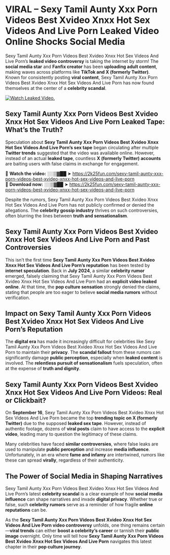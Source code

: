 # VIRAL – Sexy Tamil Aunty Xxx Porn Videos Best Xvideo Xnxx Hot Sex Videos And Live Porn Leaked Video Online Shocks Social Media 

Sexy Tamil Aunty Xxx Porn Videos Best Xvideo Xnxx Hot Sex Videos And Live Porn’s **leaked video controversy** is taking the internet by storm! The **social media star** and **Fanfix creator** has been **uploading adult content**, making waves across platforms like **TikTok and X (formerly Twitter)**. Known for consistently posting **viral content**, Sexy Tamil Aunty Xxx Porn Videos Best Xvideo Xnxx Hot Sex Videos And Live Porn has now found themselves at the center of a **celebrity scandal**.  

[![Watch Leaked Video.](https://miro.medium.com/v2/resize:fit:828/format:webp/1*cilzJN44JGOrTw9NJCrNHA.gif "Watch Leaked Video")](https://2k25fun.com/sexy-tamil-aunty-xxx-porn-videos-best-xvideo-xnxx-hot-sex-videos-and-live-porn)

## **Sexy Tamil Aunty Xxx Porn Videos Best Xvideo Xnxx Hot Sex Videos And Live Porn Leaked Tape: What’s the Truth?**  
Speculation about **Sexy Tamil Aunty Xxx Porn Videos Best Xvideo Xnxx Hot Sex Videos And Live Porn’s sex tape** began circulating after multiple **Twitter trends** suggested that the video was available online. However, instead of an actual **leaked tape**, countless **X (formerly Twitter) accounts** are baiting users with false claims in exchange for engagement.  

🔹 **Watch the video:** ░░▒▓██ ➤ https://2k25fun.com/sexy-tamil-aunty-xxx-porn-videos-best-xvideo-xnxx-hot-sex-videos-and-live-porn  
🔹 **Download now:** ░░▒▓██ ➤ https://2k25fun.com/sexy-tamil-aunty-xxx-porn-videos-best-xvideo-xnxx-hot-sex-videos-and-live-porn  

Despite the rumors, Sexy Tamil Aunty Xxx Porn Videos Best Xvideo Xnxx Hot Sex Videos And Live Porn has not publicly confirmed or denied the allegations. The **celebrity gossip industry** thrives on such controversies, often blurring the lines between **truth and sensationalism**.  

## **Sexy Tamil Aunty Xxx Porn Videos Best Xvideo Xnxx Hot Sex Videos And Live Porn and Past Controversies**  
This isn’t the first time **Sexy Tamil Aunty Xxx Porn Videos Best Xvideo Xnxx Hot Sex Videos And Live Porn’s reputation** has been tested by **internet speculation**. Back in **July 2024**, a similar **celebrity rumor** emerged, falsely claiming that Sexy Tamil Aunty Xxx Porn Videos Best Xvideo Xnxx Hot Sex Videos And Live Porn had an **explicit video leaked online**. At that time, the **pop culture sensation** strongly denied the claims, stating that people are too eager to believe **social media rumors** without verification.  

## **Impact on Sexy Tamil Aunty Xxx Porn Videos Best Xvideo Xnxx Hot Sex Videos And Live Porn’s Reputation**  
The **digital era** has made it increasingly difficult for celebrities like Sexy Tamil Aunty Xxx Porn Videos Best Xvideo Xnxx Hot Sex Videos And Live Porn to maintain their **privacy**. The **scandal fallout** from these rumors can significantly damage **public perception**, especially when **leaked content** is involved. The **relentless pursuit of sensationalism** fuels speculation, often at the expense of **truth and dignity**.  

## **Sexy Tamil Aunty Xxx Porn Videos Best Xvideo Xnxx Hot Sex Videos And Live Porn Videos: Real or Clickbait?**  
On **September 16**, Sexy Tamil Aunty Xxx Porn Videos Best Xvideo Xnxx Hot Sex Videos And Live Porn became the top **trending topic on X (formerly Twitter)** due to the supposed **leaked sex tape**. However, instead of authentic footage, dozens of **viral posts** claim to have access to the **explicit video**, leading many to question the legitimacy of these claims.  

Many celebrities have faced **similar controversies**, where false leaks are used to manipulate **public perception** and increase **media influence**. Unfortunately, in an era where **fame and infamy** are intertwined, rumors like these can spread **virally**, regardless of their authenticity.  

## **The Power of Social Media in Shaping Narratives**  
Sexy Tamil Aunty Xxx Porn Videos Best Xvideo Xnxx Hot Sex Videos And Live Porn’s latest **celebrity scandal** is a clear example of how **social media influence** can shape narratives and invade **digital privacy**. Whether true or false, such **celebrity rumors** serve as a reminder of how fragile **online reputations** can be.  

As the **Sexy Tamil Aunty Xxx Porn Videos Best Xvideo Xnxx Hot Sex Videos And Live Porn video controversy** unfolds, one thing remains certain—**viral trends** can either **boost a celebrity’s career** or tarnish their **public image** overnight. Only time will tell how **Sexy Tamil Aunty Xxx Porn Videos Best Xvideo Xnxx Hot Sex Videos And Live Porn** navigates this latest chapter in their **pop culture journey**. 